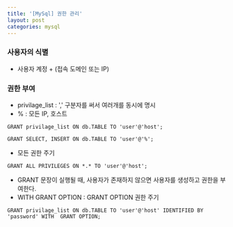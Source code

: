 ```yaml
---
title: '[MySql] 권한 관리'
layout: post
categories: mysql
---
```


### 사용자의 식별
- 사용자 계정 + (접속 도메인 또는 IP) 

### 권한 부여
- privilage_list : ',' 구분자를 써서 여러개를 동시에 명시
- % : 모든 IP, 호스트

```mysql
GRANT privilage_list ON db.TABLE TO 'user'@'host';

GRANT SELECT, INSERT ON db.TABLE TO 'user'@'%';
```

- 모든 권한 주기

```mysql
GRANT ALL PRIVILEGES ON *.* TO 'user'@'host';
```

- GRANT 문장이 실행될 때, 사용자가 존재하지 않으면 사용자를 생성하고 권한을 부여한다.
- WITH GRANT OPTION : GRANT OPTION 권한 주기 

```mysql
GRANT privilage_list ON db.TABLE TO 'user'@'host' IDENTIFIED BY 'password' WITH  GRANT OPTION;
```

